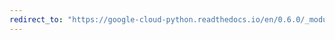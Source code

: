 ```yaml
---
redirect_to: "https://google-cloud-python.readthedocs.io/en/0.6.0/_modules/gcloud/connection.html"
---
```

